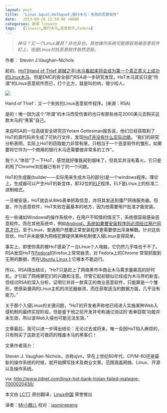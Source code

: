 ```yaml
---
layout: post
title:	"Linux &quot;HoT&quot;银行木马：失败的恶意软件"
date:	2013-09-20 11:59:00 +0800 
categories:	新闻 linuxcn 
tags:	[linuxcn,银行木马,恶意软件,Fedora]
---
```




> 
> *神马？又一个Linux漏洞？非也非也。其他操作系统可能很容易被恶意软件盯上，但是Linux对抗恶意软件依然坚挺。*
> 
> 
> 


作者： Steven J.Vaughan-Nichols


起初，[HoT(Hand of Thief 盗贼之手)木马看起来将会成为第一个真正意义上成功的Linux木马](http://www.zdnet.com/linux-desktop-trojan-hand-of-thief-steals-in-7000019175/)。但是EMC的安全部门RSA进一步研究发现，HoT木马其实只是“所谓”的Linux恶意软件而已，打个比方，就是叫的响，很少咬人。


![](/Asserts/Images//attachment/album/201309/19/183818aafm0qenk0qllxph.png)


Hand of Thief：又一个失败的Linux恶意软件程序。(来源：RSA)


是的！唯一因为这个“所谓”的木马而受伤害的也只有那些肯花2000美元去购买这款木马的“黑客”自己。


来自RSA的一位高级安全研究员Yotam Gottesman报告说，他们已经获取到了HoT的源代码并生成了可执行文件，发现[HoT并没有什么实际功能](https://blogs.rsa.com/rsa-peeks-into-the-bits-of-new-linux-based-trojan-hand-of-thief/)。“我们的研究分析表明，实际上HoT的窃取能力非常有限，只相当于一个恶意软件的雏形，如果要将它作为一个商用的银行木马还需要做非常多的工作”。


我个人“体验”了一下HoT，感觉就好像我闻到烟味了，但其实并没有着火。它只是利用了Chrome浏览器已有补丁的一个问题。


HoT的生成器(builder——实际用来生成木马的部分)是一个windows程序。理论上，生成器可以产生HoT的新变体，即32位的[ELF](http://www.thegeekstuff.com/2012/07/elf-object-file-format/)程序。ELF是Linux上的标准二进制格式。


一旦被安装，HoT就会从Web表单抓取信息，并将其发送到僵尸网络服务器。但是，作为恶意软件，HoT失败在最基本的地方，因为他需要用户批准才能安装。


在一些诸如Windows的操作系统中，在用户不知情的情况下，系统很容易感染恶意软件。而在其他系统中，例如[Android，系统如果要安装程序则必须经过用户同意才行](http://www.zdnet.com/five-simple-ways-to-avoid-android-malware-7000017463)。至于Linux，普通用户想要正常安装程序更需要使出浑身解数。针对这些现状，HoT并未能够为网络犯罪提供某种机制使入侵Linux变得简单。


事实上，即使你真的被HoT感染了一台Linux个人电脑，它仍然几乎啥也干不了。RSA发现HoT在[Fedora](http://fedoraproject.org/)的firefox上常常崩溃，对 Fedora上的Chrome 常常抓取到无用的数据，而在[Ubuntu Linux](http://www.ubuntu.com/)上它根本不能运行。


所以，RSA得出结论，“HoT只是赶上了网络黑市中商业木马需求量飙高的好时机，才引起了网络罪犯们的兴趣和注意。尽管它起初貌似已经成为木马界的新宠，但经过RSA的深入分析，证明它并非一款真正的商业恶意软件，只能算是一个雏形，使感染漏洞的Linux主机的浏览器崩溃，而在获取适当的数据方面，几乎没有能力。”


关于那个入侵Linux的关键问题，“HoT的开发者声称他已经进入实施某种Web入侵机制的最终实现阶段，但是鉴于他之前开发并号称通过测试的‘表单窃取’功能并未生效，所以该Web入侵也可能无法生效。”


文章最后，我可以进一步得出结论：无论过去或将来，唯一会因HoT陷入麻烦的，只有购买了这款无可救药的残废木马的黑客们！


 


文章作者简介：


Steven J. Vaughan-Nichols，亦称sjvn，早在上世纪80年代，CP/M-80还是最新的操作系统的时候，就开始撰写技术及商业文章。范围涵盖网络、Linux、开源以及操作系统。


 


via: <http://www.zdnet.com/linux-hot-bank-trojan-failed-malware-7000020436/>


本文由 [LCTT](https://github.com/LCTT/TranslateProject) 原创翻译，[Linux中国](http://linux.cn/portal.php) 荣誉推出


译者：[Mr小眼儿](http://linux.cn/space/14801) 校对：[jasminepeng](http://linux.cn/space/jasminepeng)
